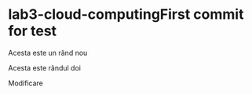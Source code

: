 # lab3-cloud-computingFirst commit for test

Acesta este un rând nou

Acesta este rândul doi

Modificare

